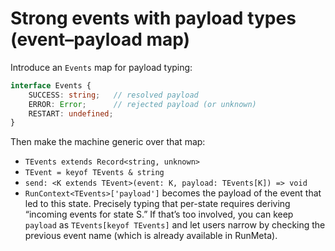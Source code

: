 # Strong events with payload types (event–payload map)

Introduce an `Events` map for payload typing:

```ts
interface Events {
    SUCCESS: string;   // resolved payload
    ERROR: Error;      // rejected payload (or unknown)
    RESTART: undefined;
}
```

Then make the machine generic over that map:

- `TEvents extends Record<string, unknown>`
- `TEvent = keyof TEvents & string`
- `send: <K extends TEvent>(event: K, payload: TEvents[K]) => void`
- `RunContext<TEvents>['payload']` becomes the payload of the event that led to this state. Precisely typing that
  per-state requires deriving “incoming events for state S.” If that’s too involved, you can keep `payload` as
  `TEvents[keyof TEvents]` and let users narrow by checking the previous event name (which is already available in RunMeta).
